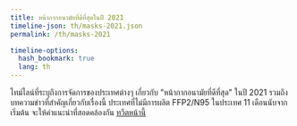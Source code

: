 ```yaml
---
title: หน้ากากอนามัยที่ดีที่สุดในปี 2021
timeline-json: th/masks-2021.json
permalink: /th/masks-2021

timeline-options: 
  hash_bookmark: true
  lang: th
---
```


ไทม์ไลน์ที่ระบุถึงการจัดการของประเทศต่างๆ เกี่ยวกับ "หน้ากากอนามัยที่ดีที่สุด" ในปี 2021 รวมถึงบทความข่าวที่สำคัญเกี่ยวกับเรื่องนี้ ประเทศที่ไม่มีการผลิต FFP2/N95 ในประเทศ 11 เดือนนับจากเริ่มต้น จะให้คำแนะนำที่สอดคล้องกัน <a href="https://twitter.com/intent/tweet?url=https%3A%2F%2Fits-airborne.org%2Fmasks-2021&via=AerosolizedC19&text=%23COVIDisAirborne%20%23masks4All%20%23BetterMasks%20%23ventilation. See: " target="_blank">ทวีตหน้านี้</a>

